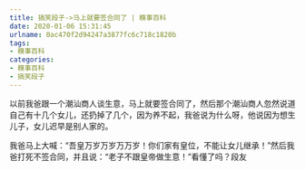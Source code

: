 ```yaml
---
title: 搞笑段子->马上就要签合同了 | 糗事百科
date: 2020-01-06 15:31:45
urlname: 0ac470f2d94247a3877fc6c718c1820b
tags: 
- 糗事百科
categories:
- 糗事百科
- 搞笑段子
---
```

以前我爸跟一个潮汕商人谈生意，马上就要签合同了，然后那个潮汕商人忽然说道 自己有十几个女儿，还扔掉了几个，因为养不起，我爸说为什么呀，他说因为想生儿子，女儿迟早是别人家的。

我爸马上大喊：“吾皇万岁万岁万万岁！你们家有皇位，不能让女儿继承！”然后我爸打死不签合同，并且说：“老子不跟皇帝做生意！”看懂了吗？段友



